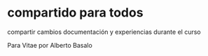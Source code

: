 # compartido para todos

compartir cambios documentación y experiencias durante el curso

Para Vitae por Alberto Basalo
